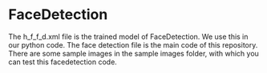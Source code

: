 # FaceDetection
The h_f_f_d.xml file is the trained model of FaceDetection. We use this in our python code.
The face detection file is the main code of this repository.
There are some sample images in the sample images folder, with which you can test this facedetection code.
